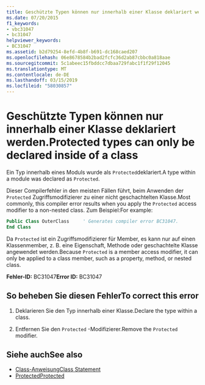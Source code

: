 ```yaml
---
title: Geschützte Typen können nur innerhalb einer Klasse deklariert werden.
ms.date: 07/20/2015
f1_keywords:
- vbc31047
- bc31047
helpviewer_keywords:
- BC31047
ms.assetid: b2d79254-8efd-4b8f-b691-dc168caed207
ms.openlocfilehash: 06e8678584b2bad2fcfc36d2ab87cbbc0a818aae
ms.sourcegitcommit: 5c1abeec15fbddcc7dbaa729fabc1f1f29f12045
ms.translationtype: MT
ms.contentlocale: de-DE
ms.lasthandoff: 03/15/2019
ms.locfileid: "58030857"
---
```

# <a name="protected-types-can-only-be-declared-inside-of-a-class"></a><span data-ttu-id="0f3e7-102">Geschützte Typen können nur innerhalb einer Klasse deklariert werden.</span><span class="sxs-lookup"><span data-stu-id="0f3e7-102">Protected types can only be declared inside of a class</span></span>
<span data-ttu-id="0f3e7-103">Ein Typ innerhalb eines Moduls wurde als `Protected`deklariert.</span><span class="sxs-lookup"><span data-stu-id="0f3e7-103">A type within a module was declared as `Protected`.</span></span>

<span data-ttu-id="0f3e7-104">Dieser Compilerfehler in den meisten Fällen führt, beim Anwenden der `Protected` Zugriffsmodifizierer zu einer nicht geschachtelten Klasse.</span><span class="sxs-lookup"><span data-stu-id="0f3e7-104">Most commonly, this compiler error results when you apply the `Protected` access modifier to a non-nested class.</span></span> <span data-ttu-id="0f3e7-105">Zum Beispiel:</span><span class="sxs-lookup"><span data-stu-id="0f3e7-105">For example:</span></span>

```vb
Public Class OuterClass     ' Generates compiler error BC31047.
End Class
```

<span data-ttu-id="0f3e7-106">Da `Protected` ist ein Zugriffsmodifizierer für Member, es kann nur auf einen Klassenmember, z. B. eine Eigenschaft, Methode oder geschachtelte Klasse angewendet werden.</span><span class="sxs-lookup"><span data-stu-id="0f3e7-106">Because `Protected` is a member access modifier, it can only be applied to a class member, such as a property, method, or nested class.</span></span> 
 
 <span data-ttu-id="0f3e7-107">**Fehler-ID:** BC31047</span><span class="sxs-lookup"><span data-stu-id="0f3e7-107">**Error ID:** BC31047</span></span>  
  
## <a name="to-correct-this-error"></a><span data-ttu-id="0f3e7-108">So beheben Sie diesen Fehler</span><span class="sxs-lookup"><span data-stu-id="0f3e7-108">To correct this error</span></span>  
  
1.  <span data-ttu-id="0f3e7-109">Deklarieren Sie den Typ innerhalb einer Klasse.</span><span class="sxs-lookup"><span data-stu-id="0f3e7-109">Declare the type within a class.</span></span>  
  
2.  <span data-ttu-id="0f3e7-110">Entfernen Sie den `Protected` -Modifizierer.</span><span class="sxs-lookup"><span data-stu-id="0f3e7-110">Remove the `Protected` modifier.</span></span>  
  
## <a name="see-also"></a><span data-ttu-id="0f3e7-111">Siehe auch</span><span class="sxs-lookup"><span data-stu-id="0f3e7-111">See also</span></span>

- [<span data-ttu-id="0f3e7-112">Class-Anweisung</span><span class="sxs-lookup"><span data-stu-id="0f3e7-112">Class Statement</span></span>](../../visual-basic/language-reference/statements/class-statement.md)
- [<span data-ttu-id="0f3e7-113">Protected</span><span class="sxs-lookup"><span data-stu-id="0f3e7-113">Protected</span></span>](../../visual-basic/language-reference/modifiers/protected.md)
